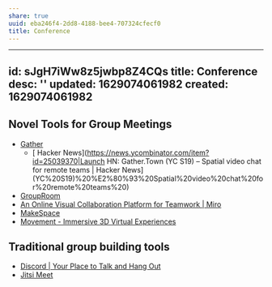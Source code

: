 ```yaml
---
share: true
uuid: eba246f4-2dd8-4188-bee4-707324cfecf0
title: Conference
---
```

---
id: sJgH7iWw8z5jwbp8Z4CQs
title: Conference
desc: ''
updated: 1629074061982
created: 1629074061982
---

## Novel Tools for Group Meetings

* [Gather](https://gather.town/)
  * [ Hacker News](https://news.ycombinator.com/item?id=25039370|Launch HN: Gather.Town (YC S19) – Spatial video chat for remote teams | Hacker News](YC%20S19)%20%E2%80%93%20Spatial%20video%20chat%20for%20remote%20teams%20)
* [GroupRoom](https://grouproom.io/features)
* [An Online Visual Collaboration Platform for Teamwork | Miro](https://miro.com/)
* [MakeSpace](https://makespace.fun/)
* [Movement - Immersive 3D Virtual Experiences](https://www.movement.fm/spaces)

## Traditional group building tools

* [Discord | Your Place to Talk and Hang Out](https://discord.com/)
* [Jitsi Meet](https://meet.jit.si/)
